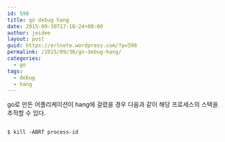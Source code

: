 ```yaml
---
id: 598
title: go debug hang
date: 2015-09-30T17:18:24+00:00
author: jeidee
layout: post
guid: https://erlnote.wordpress.com/?p=598
permalink: /2015/09/30/go-debug-hang/
categories:
  - go
tags:
  - debug
  - hang
---
```

go로 만든 어플리케이션이 hang에 걸렸을 경우 다음과 같이 해당 프로세스의 스택을 추적할 수 있다.

```
  
$ kill -ABRT process-id
  
```